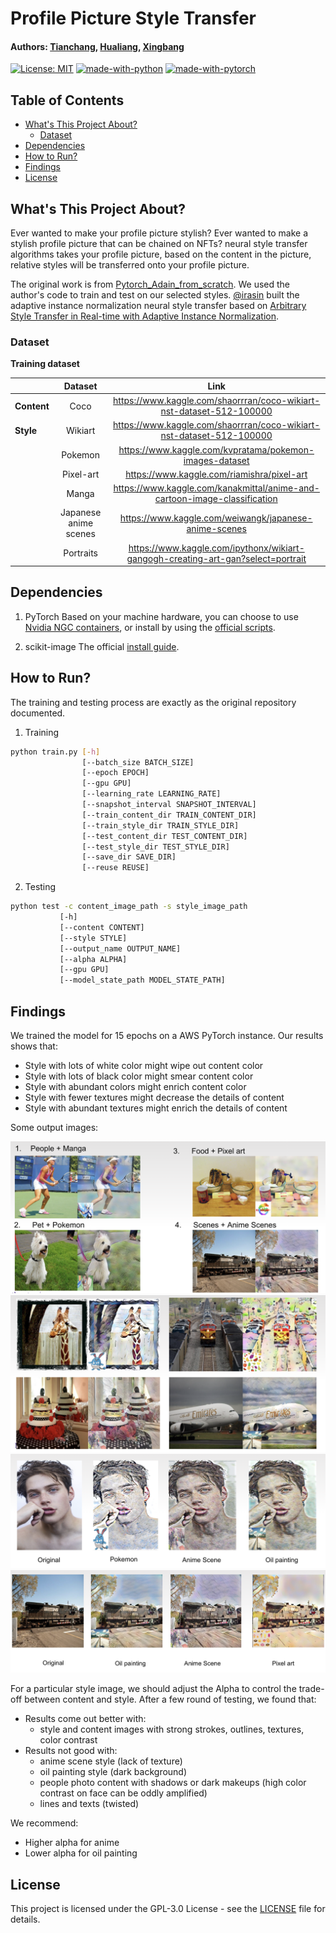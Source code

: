 # Profile Picture Style Transfer
#### Authors: [Tianchang](https://github.com/LTCrazy), [Hualiang](https://github.com/ryanqin), [Xingbang](https://github.com/liux2)

[![License: MIT](https://img.shields.io/badge/License-MIT-yellow.svg)](https://opensource.org/licenses/MIT)
[![made-with-python](https://img.shields.io/badge/Made%20with-Python-1f425f.svg)](https://www.python.org/)
[![made-with-pytorch](https://img.shields.io/badge/Made%20with-PyTorch-orange)](https://pytorch.org/)

## Table of Contents

- [What's This Project About?](#what-s-this-project-about)
  * [Dataset](#dataset)
- [Dependencies](#dependencies)
- [How to Run?](#how-to-run)
- [Findings](#findings)
- [License](#license)

## What's This Project About?

Ever wanted to make your profile picture stylish? Ever wanted to make a stylish
profile picture that can be chained on NFTs? neural style transfer algorithms
takes your profile picture, based on the content in the picture, relative styles
will be transferred onto your profile picture.

The original work is from [Pytorch_Adain_from_scratch](https://github.com/irasin/Pytorch_AdaIN).
We used the author's code to train and test on our selected styles. [@irasin](https://github.com/irasin)
built the adaptive instance normalization neural style transfer based on
[Arbitrary Style Transfer in Real-time with Adaptive Instance Normalization](http://openaccess.thecvf.com/content_ICCV_2017/papers/Huang_Arbitrary_Style_Transfer_ICCV_2017_paper.pdf).

### Dataset

**Training dataset**

|             |      **Dataset**      |                                     **Link**                                     |
|-------------|:---------------------:|:--------------------------------------------------------------------------------:|
| **Content** |          Coco         |       https://www.kaggle.com/shaorrran/coco-wikiart-nst-dataset-512-100000       |
| **Style**   |        Wikiart        |       https://www.kaggle.com/shaorrran/coco-wikiart-nst-dataset-512-100000       |
|             |        Pokemon        |              https://www.kaggle.com/kvpratama/pokemon-images-dataset             |
|             |       Pixel-art       |                    https://www.kaggle.com/riamishra/pixel-art                    |
|             |         Manga         |     https://www.kaggle.com/kanakmittal/anime-and-cartoon-image-classification    |
|             | Japanese anime scenes | https://www.kaggle.com/weiwangk/japanese-anime-scenes                            |
|             |       Portraits       | https://www.kaggle.com/ipythonx/wikiart-gangogh-creating-art-gan?select=portrait |

## Dependencies

1. PyTorch
 Based on your machine hardware, you can choose to use [Nvidia NGC containers](https://catalog.ngc.nvidia.com/orgs/nvidia/containers/pytorch),
 or install by using the [official scripts](https://pytorch.org/get-started/locally/).

2. scikit-image
 The official [install guide](https://scikit-image.org/docs/stable/install.html).

## How to Run?

The training and testing process are exactly as the original repository documented.

1. Training
 ```bash
 python train.py [-h]
                 [--batch_size BATCH_SIZE]
                 [--epoch EPOCH]
                 [--gpu GPU]
                 [--learning_rate LEARNING_RATE]
                 [--snapshot_interval SNAPSHOT_INTERVAL]
                 [--train_content_dir TRAIN_CONTENT_DIR]
                 [--train_style_dir TRAIN_STYLE_DIR]
                 [--test_content_dir TEST_CONTENT_DIR]
                 [--test_style_dir TEST_STYLE_DIR]
                 [--save_dir SAVE_DIR]
                 [--reuse REUSE]
 ```

2. Testing
 ```bash
 python test -c content_image_path -s style_image_path
            [-h]
            [--content CONTENT]
            [--style STYLE]
            [--output_name OUTPUT_NAME]
            [--alpha ALPHA]
            [--gpu GPU]
            [--model_state_path MODEL_STATE_PATH]
```

## Findings

We trained the model for 15 epochs on a AWS PyTorch instance. Our results shows that:

* Style with lots of white color might wipe out content color
* Style with lots of black color might smear content color
* Style with abundant colors might enrich content color
* Style with fewer textures might decrease the details of content
* Style with abundant textures might enrich the details of content

Some output images:

![Styles](readme_img/Styles.png)
![Successful Transfers](readme_img/good_transfers.png)
![People](readme_img/people.png)
![Scene](readme_img/scene.png)

For a particular style image, we should adjust the Alpha to control the trade-off
between content and style. After a few round of testing, we found that:

* Results come out better with:
  * style and content images with strong strokes, outlines, textures, color contrast
* Results not good with:
  * anime scene style (lack of texture)
  * oil painting style (dark background)
  * people photo content with shadows or dark makeups (high color contrast on face can be oddly amplified)
  * lines and texts (twisted)

We recommend:

* Higher alpha for anime
* Lower alpha for oil painting

## License

This project is licensed under the GPL-3.0 License - see the [LICENSE](LICENSE)
file for details.
